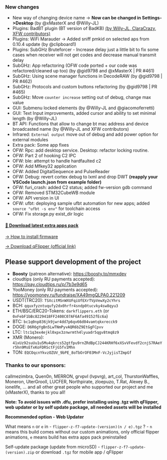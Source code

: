 ### New changes 
* New way of changing device name -> **Now can be changed in Settings->Desktop** (by @xMasterX and @Willy-JL)
* Plugins: BadBT plugin (BT version of BadKB) [(by Willy-JL, ClaraCrazy, XFW contributors)](https://github.com/ClaraCrazy/Flipper-Xtreme/tree/dev/applications/main/bad_kb)
* Plugins: WiFi Marauder -> Added sniff pmkid on selected aps from 0.10.4 update (by @clipboard1)
* Plugins: SubGHz Bruteforcer - Increase delay just a little bit to fix some cases when receiver will not get codes and decrease manual transmit delay
* SubGHz: App refactoring (OFW code ported + our code was refactored/cleaned up too) (by @gid9798 and @xMasterX | PR #461)
* SubGHz: Using scene manager functions in DecodeRAW (by @gid9798 | PR #462)
* SubGHz: Protocols and custom buttons refactoring (by @gid9798 | PR #465)
* SubGHz: Move `counter increase` setting out of debug, change max value
* GUI: Submenu locked elements (by @Willy-JL and @giacomoferretti)
* GUI: Text Input improvements, added cursor and ability to set minimal length (by @Willy-JL)
* BT API: Functions that allow to change bt mac address and device broadcasted name (by @Willy-JL and XFW contributors)
* Infrared: `External output` move out of debug and add power option for external modules
* Extra pack: Some app fixes
* OFW: Rpc: add desktop service. Desktop: refactor locking routine. 
* OFW: Part 2 of hooking C2 IPC
* OFW: ble: attempt to handle hardfaulted c2
* OFW: Add Mfkey32 application
* OFW: Added DigitalSequence and PulseReader
* OFW: Debug: revert cortex debug to lxml and drop DWT **(reapply your VSCode launch.json from example folder)**
* OFW: furi_crash: added C2 status; added fw-version gdb command
* OFW: Removed STM32CubeWB module
* OFW: API version in UI
* OFW: ufbt: deploying sample ufbt automation for new apps; added `source "ufbt -s env"` for toolchain access
* OFW: Fix storage.py exist_dir logic

#### [🎲 Download latest extra apps pack](https://github.com/xMasterX/all-the-plugins/archive/refs/heads/main.zip)

[-> How to install firmware](https://github.com/DarkFlippers/unleashed-firmware/blob/dev/documentation/HowToInstall.md)

[-> Download qFlipper (official link)](https://flipperzero.one/update)

## Please support development of the project
* **Boosty** (patreon alternative): https://boosty.to/mmxdev
* cloudtips (only RU payments accepted): https://pay.cloudtips.ru/p/7b3e9d65
* YooMoney (only RU payments accepted): https://yoomoney.ru/fundraise/XA49mgQLPA0.221209
* USDT(TRC20): `TSXcitMSnWXUFqiUfEXrTVpVewXy2cYhrs`
* BCH: `qquxfyzntuqufy2dx0hrfr4sndp0tucvky4sw8qyu3`
* ETH/BSC/ERC20-Tokens: `darkflippers.eth` (or `0xFebF1bBc8229418FF2408C07AF6Afa49152fEc6a`)
* BTC: `bc1q0np836jk9jwr4dd7p6qv66d04vamtqkxrecck9`
* DOGE: `D6R6gYgBn5LwTNmPyvAQR6bZ9EtGgFCpvv`
* LTC: `ltc1q3ex4ejkl0xpx3znwrmth4lyuadr5qgv8tmq8z9`
* XMR (Monero): `41xUz92suUu1u5Mu4qkrcs52gtfpu9rnZRdBpCJ244KRHf6xXSvVFevdf2cnjS7RAeYr5hn9MsEfxKoFDRSctFjG5fv1Mhn`
* TON: `EQCOqcnYkvzOZUV_9bPE_8oTbOrOF03MnF-VcJyjisTZmpGf`

### Thanks to our sponsors:
callmezimbra, Quen0n, MERRON, grvpvl (lvpvrg), art_col, ThurstonWaffles, Moneron, UterGrooll, LUCFER, Northpirate, zloepuzo, T.Rat, Alexey B., ionelife, ...
and all other great people who supported our project and me (xMasterX), thanks to you all!

**Note: To avoid issues with .dfu, prefer installing using .tgz with qFlipper, web updater or by self update package, all needed assets will be installed**

**Recommended option - Web Updater**

What means `n` or `e` in - `flipper-z-f7-update-(version)(n / e).tgz` ? - `n` means this build comes without our custom animations, only official flipper animations, 
`e` means build has extra apps pack preinstalled

Self-update package (update from microSD) - `flipper-z-f7-update-(version).zip` or download `.tgz` for mobile app / qFlipper


